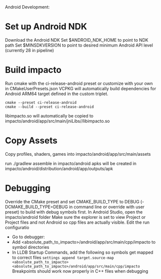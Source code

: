 Android Development:

# Set up Android NDK
Download the Android NDK
Set $ANDROID_NDK_HOME to point to NDK path
Set $MINSDKVERSION to point to desired minimum Android API level (currently 28 in pipeline)

# Build impacto
Run cmake with the ci-release-android preset or customize with your own in CMakeUserPresets.json
VCPKG will automatically build dependencies for Android ARM64 target defined in the custom triplet.

```shell
cmake --preset ci-release-android
cmake --build --preset ci-release-android
```
libimpacto.so will automatically be copied to impacto/android/app/src/main/jniLibs/<ABI>/libimpacto.so

# Copy Assets
Copy profiles, shaders, games into impacto/android/app/src/main/assets

run ./gradlew assemble in impacto/android
apks will be created in impacto/android/distribution/android/app/outputs/apk

# Debugging
Override the CMake preset and set CMAKE_BUILD_TYPE to DEBUG (-DCMAKE_BUILD_TYPE=DEBUG in command line or override with user preset) 
to build with debug symbols first.
In Android Studio, open the impacto/android folder
Make sure the explorer is set to view Project or Project files and not Android so cpp files are actually visible.
Edit the run configuratio
- Go to debugger:
- Add <absolute_path_to_impacto>/android/app/src/main/cpp/impacto to symbol directories
- In LLDB Startup Commands, add the following so symbols get mapped to correct files
`settings append target.source-map <absolute_path_to_impacto> <absolute_path_to_impacto>/android/app/src/main/cpp/impacto`
Breakpoints should work now properly in C++ files when debugging